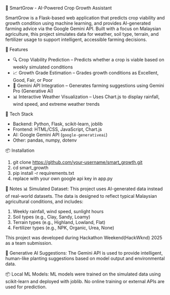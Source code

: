 🌱 SmartGrow - AI-Powered Crop Growth Assistant

SmartGrow is a Flask-based web application that predicts crop viability and growth condition using machine learning, and provides AI-generated farming advice via the Google Gemini API.
Built with a focus on Malaysian agriculture, this project simulates data for weather, soil type, terrain, and fertilizer usage to support intelligent, accessible farming decisions.

🚀 Features
- 🔍 Crop Viability Prediction – Predicts whether a crop is viable based on weekly simulated conditions
- 📈 Growth Grade Estimation – Grades growth conditions as Excellent, Good, Fair, or Poor
- 🤖 Gemini API Integration – Generates farming suggestions using Gemini Pro (Generative AI)
- 📊 Interactive Weather Visualization – Uses Chart.js to display rainfall, wind speed, and extreme weather trends

🧪 Tech Stack
- Backend: Python, Flask, scikit-learn, joblib
- Frontend: HTML/CSS, JavaScript, Chart.js
- AI: Google Gemini API (`google-generativeai`)
- Other: pandas, numpy, dotenv

📦 Installation
1. git clone https://github.com/your-username/smart_growth.git
2. cd smart_growth
3. pip install -r requirements.txt
4. replace with your own google api key in app.py



📌 Notes
  📊 Simulated Dataset:
  This project uses AI-generated data instead of real-world datasets.
  The data is designed to reflect typical Malaysian agricultural conditions, and includes:
  1. Weekly rainfall, wind speed, sunlight hours
  2. Soil types (e.g., Clay, Sandy, Loamy)
  3. Terrain types (e.g., Highland, Lowland, Flat)
  4. Fertilizer types (e.g., NPK, Organic, Urea, None)

  This project was developed during Hackathon Weekend(HackWknd) 2025 as a team submission. 

  🤖 Generative AI Suggestions:
  The Gemini API is used to provide intelligent, human-like planting suggestions based on model output and environmental data.

  📦 Local ML Models:
  ML models were trained on the simulated data using scikit-learn and deployed with joblib. No online training or external APIs are used for prediction.

  

